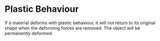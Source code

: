 # Plastic Behaviour
If a material deforms with plastic behaviour, it will not return to its original shape when the deforming forces are removed. The object will be permanently deformed